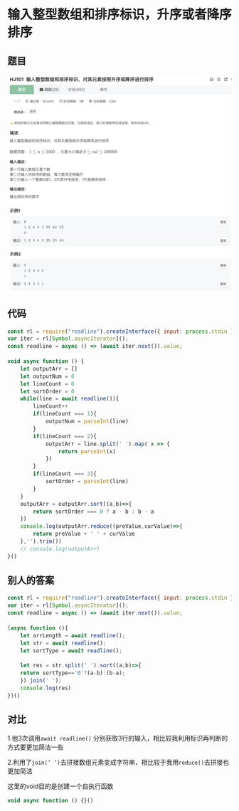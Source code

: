 # 输入整型数组和排序标识，升序或者降序排序

## 题目

![image-20230110191108140](image/image-20230110191108140.png)



## 代码

```jsx
const rl = require("readline").createInterface({ input: process.stdin });
var iter = rl[Symbol.asyncIterator]();
const readline = async () => (await iter.next()).value;

void async function () {
    let outputArr = []
    let outputNum = 0
    let lineCount = 0
    let sortOrder = 0
    while(line = await readline()){
        lineCount++
        if(lineCount === 1){
            outputNum = parseInt(line)
        }
        if(lineCount === 2){
            outputArr = line.split(' ').map( x => {
                return parseInt(x)
            })
        }
        if(lineCount === 3){
            sortOrder = parseInt(line)
        }
    }
    outputArr = outputArr.sort((a,b)=>{
        return sortOrder === 0 ? a - b : b - a
    })
    console.log(outputArr.reduce((preValue,curValue)=>{
        return preValue + ' ' + curValue
    },'').trim())
    // console.log(outputArr)
}()
```

## 别人的答案

```jsx
const rl = require("readline").createInterface({ input: process.stdin });
var iter = rl[Symbol.asyncIterator]();
const readline = async () => (await iter.next()).value;

(async function (){
    let arrLength = await readline();
    let str = await readline(); 
    let sortType = await readline(); 
    
    let res = str.split(' ').sort((a,b)=>{
    return sortType=='0'?(a-b):(b-a);
    }).join(' ');
    console.log(res)
})()
```

## 对比

1.他3次调用`await readline()` 分别获取3行的输入，相比较我利用标识再判断的方式要更加简洁一些

2.利用了`join(’ ’)`去拼接数组元素变成字符串，相比较于我用`reduce()`去拼接也更加简洁

这里的void目的是创建一个自执行函数

```jsx
void async function () {}()
```